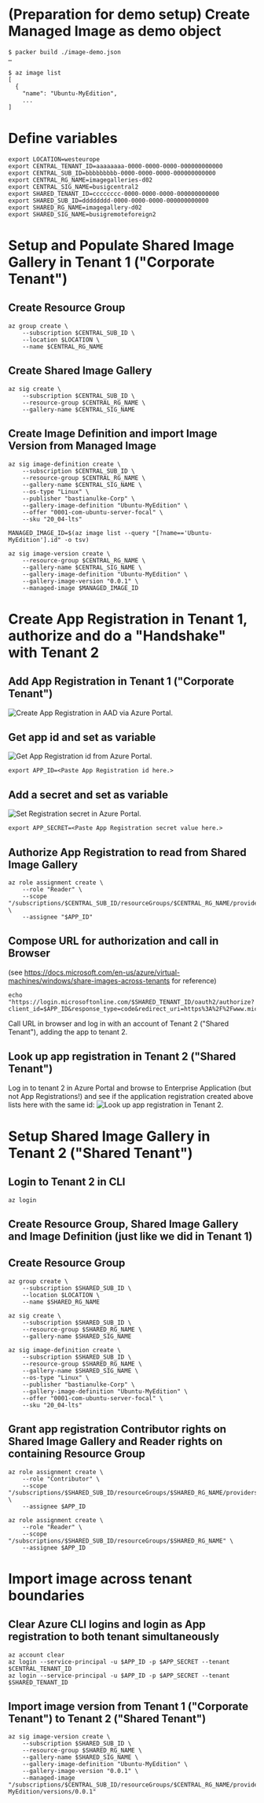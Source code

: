 # (Preparation for demo setup) Create Managed Image as demo object

```
$ packer build ./image-demo.json
…

$ az image list
[
  {
    "name": "Ubuntu-MyEdition",
    ...    
]
```

# Define variables
``` 
export LOCATION=westeurope
export CENTRAL_TENANT_ID=aaaaaaaa-0000-0000-0000-000000000000
export CENTRAL_SUB_ID=bbbbbbbbb-0000-0000-0000-000000000000
export CENTRAL_RG_NAME=imagegalleries-d02
export CENTRAL_SIG_NAME=busigcentral2
export SHARED_TENANT_ID=cccccccc-0000-0000-0000-000000000000
export SHARED_SUB_ID=dddddddd-0000-0000-0000-000000000000
export SHARED_RG_NAME=imagegallery-d02
export SHARED_SIG_NAME=busigremoteforeign2
``` 

# Setup and Populate Shared Image Gallery in Tenant 1 ("Corporate Tenant")

## Create Resource Group
```
az group create \
    --subscription $CENTRAL_SUB_ID \
    --location $LOCATION \
    --name $CENTRAL_RG_NAME
```

## Create Shared Image Gallery
```
az sig create \
    --subscription $CENTRAL_SUB_ID \
    --resource-group $CENTRAL_RG_NAME \
    --gallery-name $CENTRAL_SIG_NAME
```

## Create Image Definition and import Image Version from Managed Image
```
az sig image-definition create \
    --subscription $CENTRAL_SUB_ID \
    --resource-group $CENTRAL_RG_NAME \
    --gallery-name $CENTRAL_SIG_NAME \
    --os-type "Linux" \
    --publisher "bastianulke-Corp" \
    --gallery-image-definition "Ubuntu-MyEdition" \
    --offer "0001-com-ubuntu-server-focal" \
    --sku "20_04-lts" 

MANAGED_IMAGE_ID=$(az image list --query "[?name=='Ubuntu-MyEdition'].id" -o tsv)

az sig image-version create \
    --resource-group $CENTRAL_RG_NAME \
    --gallery-name $CENTRAL_SIG_NAME \
    --gallery-image-definition "Ubuntu-MyEdition" \
    --gallery-image-version "0.0.1" \
    --managed-image $MANAGED_IMAGE_ID
```

# Create App Registration in Tenant 1, authorize and do a "Handshake" with Tenant 2
## Add App Registration in Tenant 1 ("Corporate Tenant") 
![Create App Registration in AAD via Azure Portal.](./img/app-reg_create.png "Create App Registration in AAD via Azure Portal.")

## Get app id and set as variable
![Get App Registration id from Azure Portal.](./img/app-reg_copy-id.png "Get App Registration id from Azure Portal.")
```
export APP_ID=<Paste App Registration id here.>
```
## Add a secret and set as variable
![Set Registration secret in Azure Portal.](./img/app-reg_set-secret.png "Set Registration secret in Azure Portal.")
```
export APP_SECRET=<Paste App Registration secret value here.>
```


## Authorize App Registration to read from Shared Image Gallery
```
az role assignment create \
    --role "Reader" \
    --scope "/subscriptions/$CENTRAL_SUB_ID/resourceGroups/$CENTRAL_RG_NAME/providers/Microsoft.Compute/galleries/$CENTRAL_SIG_NAME" \
    --assignee "$APP_ID"
```

## Compose URL for authorization and call in Browser
(see https://docs.microsoft.com/en-us/azure/virtual-machines/windows/share-images-across-tenants for reference)
```
echo "https://login.microsoftonline.com/$SHARED_TENANT_ID/oauth2/authorize?client_id=$APP_ID&response_type=code&redirect_uri=https%3A%2F%2Fwww.microsoft.com%2F"
``` 
Call URL in browser and log in with an account of Tenant 2 ("Shared Tenant"), adding the app to tenant 2.


## Look up app registration in Tenant 2 ("Shared Tenant")
Log in to tenant 2 in Azure Portal and browse to Enterprise Application (but not App Registrations!) and see if the application registration created above lists here with the same id:
![Look up app registration in Tenant 2.](app-reg_check-in-tenant-2.png "Look up app registration in Tenant 2.")

# Setup Shared Image Gallery in Tenant 2 ("Shared Tenant")
## Login to Tenant 2 in CLI

```
az login
```

## Create Resource Group, Shared Image Gallery and Image Definition (just like we did in Tenant 1)
## Create Resource Group
```
az group create \
    --subscription $SHARED_SUB_ID \
    --location $LOCATION \
    --name $SHARED_RG_NAME

az sig create \
    --subscription $SHARED_SUB_ID \
    --resource-group $SHARED_RG_NAME \
    --gallery-name $SHARED_SIG_NAME

az sig image-definition create \
    --subscription $SHARED_SUB_ID \
    --resource-group $SHARED_RG_NAME \
    --gallery-name $SHARED_SIG_NAME \
    --os-type "Linux" \
    --publisher "bastianulke-Corp" \
    --gallery-image-definition "Ubuntu-MyEdition" \
    --offer "0001-com-ubuntu-server-focal" \
    --sku "20_04-lts" 
```

## Grant app registration Contributor rights on Shared Image Gallery and Reader rights on containing Resource Group
```
az role assignment create \
    --role "Contributor" \
    --scope "/subscriptions/$SHARED_SUB_ID/resourceGroups/$SHARED_RG_NAME/providers/Microsoft.Compute/galleries/$SHARED_SIG_NAME" \
    --assignee $APP_ID

az role assignment create \
    --role "Reader" \
    --scope "/subscriptions/$SHARED_SUB_ID/resourceGroups/$SHARED_RG_NAME" \
    --assignee $APP_ID
```

# Import image across tenant boundaries
## Clear Azure CLI logins and login as App registration to both tenant simultaneously
```
az account clear
az login --service-principal -u $APP_ID -p $APP_SECRET --tenant $CENTRAL_TENANT_ID
az login --service-principal -u $APP_ID -p $APP_SECRET --tenant $SHARED_TENANT_ID 
```

## Import image version from Tenant 1 ("Corporate Tenant")  to Tenant 2 ("Shared Tenant")
```
az sig image-version create \
    --subscription $SHARED_SUB_ID \
    --resource-group $SHARED_RG_NAME \
    --gallery-name $SHARED_SIG_NAME \
    --gallery-image-definition "Ubuntu-MyEdition" \
    --gallery-image-version "0.0.1" \
    --managed-image "/subscriptions/$CENTRAL_SUB_ID/resourceGroups/$CENTRAL_RG_NAME/providers/Microsoft.Compute/galleries/$CENTRAL_SIG_NAME/images/Ubuntu-MyEdition/versions/0.0.1"
```
